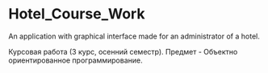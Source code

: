 # Hotel_Course_Work
An application with graphical interface made for an administrator of a hotel.

Курсовая работа (3 курс, осенний семестр). Предмет - Объектно ориентированное программирование.
